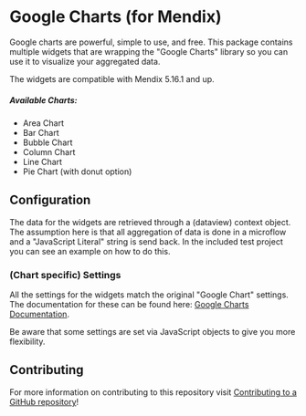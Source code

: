 # Google Charts (for Mendix)

Google charts are powerful, simple to use, and free. This package contains multiple widgets that are wrapping the "Google Charts" library so you can use it to visualize your aggregated data.

The widgets are compatible with Mendix 5.16.1 and up.

##### Available Charts:

- Area Chart
- Bar Chart
- Bubble Chart
- Column Chart
- Line Chart
- Pie Chart (with donut option)

## Configuration

The data for the widgets are retrieved through a (dataview) context object. The assumption here is that all aggregation of data is done in a microflow and a "JavaScript Literal" string is send back. In the included test project you can see an example on how to do this.

### (Chart specific) Settings

All the settings for the widgets match the original "Google Chart" settings. The documentation for these can be found here: [Google Charts Documentation](https://developers.google.com/chart/interactive/docs/).

Be aware that some settings are set via JavaScript objects to give you more flexibility.

## Contributing

For more information on contributing to this repository visit [Contributing to a GitHub repository](https://world.mendix.com/display/howto50/Contributing+to+a+GitHub+repository)!
